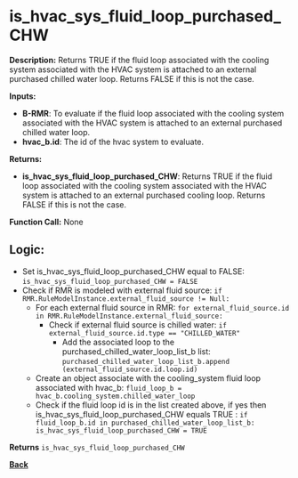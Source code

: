 # is_hvac_sys_fluid_loop_purchased_CHW  

**Description:** Returns TRUE if the fluid loop associated with the cooling system associated with the HVAC system is attached to an external purchased chilled water loop. Returns FALSE if this is not the case.   

**Inputs:**  
- **B-RMR**: To evaluate if the fluid loop associated with the cooling system associated with the HVAC system is attached to an external purchased chilled water loop.   
- **hvac_b.id**: The id of the hvac system to evaluate.  

**Returns:**  
- **is_hvac_sys_fluid_loop_purchased_CHW**: Returns TRUE if the fluid loop associated with the cooling system associated with the HVAC system is attached to an external purchased cooling loop. Returns FALSE if this is not the case.   
 
**Function Call:** None  

## Logic:   
- Set is_hvac_sys_fluid_loop_purchased_CHW equal to FALSE: `is_hvac_sys_fluid_loop_purchased_CHW = FALSE`  
- Check if RMR is modeled with external fluid source: `if RMR.RuleModelInstance.external_fluid_source != Null:`  
    - For each external fluid source in RMR: `for external_fluid_source.id in RMR.RuleModelInstance.external_fluid_source:`  
        - Check if external fluid source is chilled water: `if external_fluid_source.id.type == "CHILLED_WATER"`    
            - Add the associated loop to the purchased_chilled_water_loop_list_b list: `purchased_chilled_water_loop_list_b.append (external_fluid_source.id.loop.id)`  
    - Create an object associate with the cooling_system fluid loop associated with hvac_b: `fluid_loop_b = hvac_b.cooling_system.chilled_water_loop`  
    - Check if the fluid loop id is in the list created above, if yes then is_hvac_sys_fluid_loop_purchased_CHW equals TRUE  : `if fluid_loop_b.id in purchased_chilled_water_loop_list_b: is_hvac_sys_fluid_loop_purchased_CHW = TRUE`  

**Returns** `is_hvac_sys_fluid_loop_purchased_CHW`  



**[Back](../../../_toc.md)**